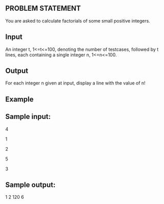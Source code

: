 ## PROBLEM STATEMENT 
You are asked to calculate factorials of some small positive integers.

## Input
An integer t, 1<=t<=100, denoting the number of testcases, followed by t lines, each containing a single integer n, 1<=n<=100.

## Output
For each integer n given at input, display a line with the value of n!

## Example

## Sample input:
4

1

2

5

3

## Sample output:
1
2
120
6

